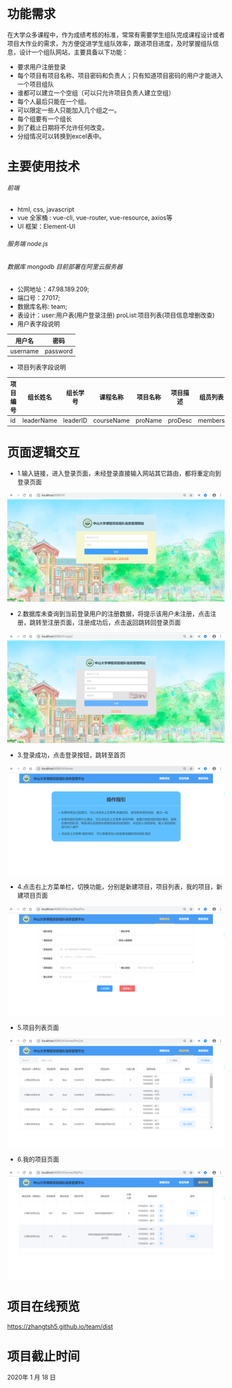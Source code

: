 # 功能需求
在大学众多课程中，作为成绩考核的标准，常常有需要学生组队完成课程设计或者项目大作业的需求，为方便促进学生组队效率，跟进项目进度，及时掌握组队信息，设计一个组队网站，主要具备以下功能：

- 要求用户注册登录
- 每个项目有项目名称、项目密码和负责人；只有知道项目密码的用户才能进入一个项目组队
- 谁都可以建立一个空组（可以只允许项目负责人建立空组）
- 每个人最后只能在一个组。
- 可以限定一些人只能加入几个组之一。
- 每个组要有一个组长
- 到了截止日期将不允许任何改变。
- 分组情况可以转换到excel表中。
# 主要使用技术
###### 前端

 - html, css, javascript
 - vue 全家桶 : vue-cli, vue-router, vue-resource,  axios等
 - UI 框架：Element-UI
 

###### 服务端 node.js
###### 数据库 mongodb 目前部署在阿里云服务器
- 公网地址：47.98.189.209; 
- 端口号：27017;
- 数据库名称: team;
- 表设计：user:用户表(用户登录注册)  proList:项目列表(项目信息增删改查)
- 用户表字段说明

用户名 | 密码
 ---- | ------  
 username | password 
 
- 项目列表字段说明


项目编号 | 组长姓名  | 组长学号  | 课程名称  | 项目名称 | 项目描述 | 组员列表
 ---- | ----- | ----- | ----- | ----- | ----- | ------  
 id | leaderName  | leaderID | courseName | proName | proDesc | members 



# 页面逻辑交互
- 1.输入链接，进入登录页面，未经登录直接输入网站其它路由，都将重定向到登录页面

![Image text](https://github.com/zhangtsh5/team/blob/master/src/assets/pages/login.png)


- 2.数据库未查询到当前登录用户的注册数据，将提示该用户未注册，点击注册，跳转至注册页面，注册成功后，点击返回跳转回登录页面

![Image text](https://github.com/zhangtsh5/team/blob/master/src/assets/pages/rigist.png)


- 3.登录成功，点击登录按钮，跳转至首页

![Image text](https://github.com/zhangtsh5/team/blob/master/src/assets/pages/home.png)


- 4.点击右上方菜单栏，切换功能，分别是新建项目，项目列表，我的项目，新建项目页面

![Image text](https://github.com/zhangtsh5/team/blob/master/src/assets/pages/newPro.png)


- 5.项目列表页面

![Image text](https://github.com/zhangtsh5/team/blob/master/src/assets/pages/proList.png)

- 6.我的项目页面

![Image text](https://github.com/zhangtsh5/team/blob/master/src/assets/pages/myPro.png)



# 项目在线预览
https://zhangtsh5.github.io/team/dist

# 项目截止时间
2020年 1 月 18 日

